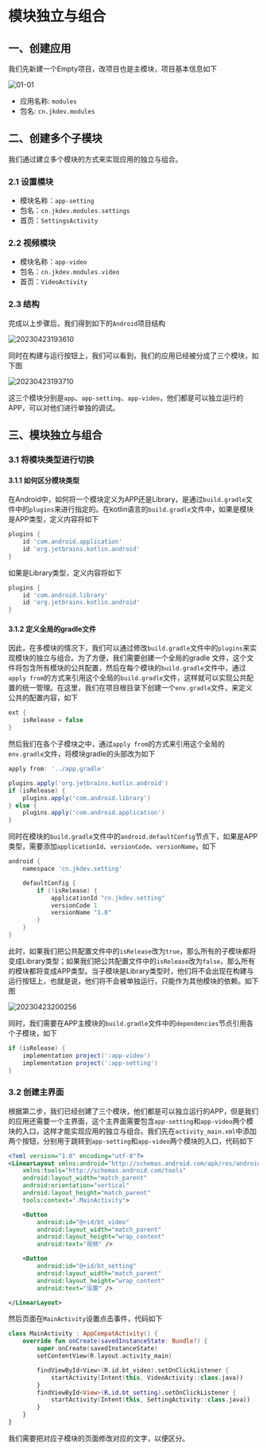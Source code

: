 # 模块独立与组合

## 一、创建应用

我们先新建一个Empty项目，改项目也是主模块，项目基本信息如下

![01-01](./img/01-01.png)

- 应用名称: `modules`
- 包名: `cn.jkdev.modules`

## 二、创建多个子模块

我们通过建立多个模块的方式来实现应用的独立与组合。

### 2.1 设置模块

- 模块名称：`app-setting`
- 包名：`cn.jkdev.modules.settings`
- 首页：`SettingsActivity`

### 2.2 视频模块

- 模块名称：`app-video`
- 包名：`cn.jkdev.modules.video`
- 首页：`VideoActivity`

### 2.3 结构

完成以上步骤后，我们得到如下的`Android`项目结构

![20230423193610](img/20230423193610.png)

同时在构建与运行按钮上，我们可以看到，我们的应用已经被分成了三个模块，如下图

![20230423193710](img/20230423193710.png)

这三个模块分别是`app`、`app-setting`、`app-video`，他们都是可以独立运行的APP，可以对他们进行单独的调试。

## 三、模块独立与组合

### 3.1 将模块类型进行切换

#### 3.1.1 如何区分模块类型

在Android中，如何将一个模块定义为APP还是Library，是通过`build.gradle`文件中的`plugins`来进行指定的。在kotlin语言的`build.gradle`文件中，如果是模块是APP类型，定义内容将如下

```groovy
plugins {
    id 'com.android.application'
    id 'org.jetbrains.kotlin.android'
}
```

如果是Library类型，定义内容将如下

```groovy
plugins {
    id 'com.android.library'
    id 'org.jetbrains.kotlin.android'
}
```

#### 3.1.2 定义全局的gradle文件

因此，在多模块的情况下，我们可以通过修改`build.gradle`文件中的`plugins`来实现模块的独立与组合。为了方便，我们需要创建一个全局的gradle 文件，这个文件将包含所有模块的公共配置，然后在每个模块的`build.gradle`文件中，通过`apply from`的方式来引用这个全局的`build.gradle`文件，这样就可以实现公共配置的统一管理。在这里，我们在项目根目录下创建一个`env.gradle`文件，来定义公共的配置内容，如下

```groovy
ext {
    isRelease = false
}
```

然后我们在各个子模块之中，通过`apply from`的方式来引用这个全局的`env.gradle`文件，将模块gradle的头部改为如下

```groovy
apply from: '../app.gradle'

plugins.apply('org.jetbrains.kotlin.android')
if (isRelease) {
    plugins.apply('com.android.library')
} else {
    plugins.apply('com.android.application')
}
```

同时在模块的`build.gradle`文件中的`android.defaultConfig`节点下，如果是APP类型，需要添加`applicationId`、`versionCode`、`versionName`，如下

```groovy
android {
    namespace 'cn.jkdev.setting'

    defaultConfig {
        if (!isRelease) {
            applicationId "cn.jkdev.setting"
            versionCode 1
            versionName "1.0"
        }
    }
}
```

此时，如果我们把公共配置文件中的`isRelease`改为`true`，那么所有的子模块都将变成Library类型；如果我们把公共配置文件中的`isRelease`改为`false`，那么所有的模块都将变成APP类型。当子模块是Library类型时，他们将不会出现在构建与运行按钮上，也就是说，他们将不会被单独运行，只能作为其他模块的依赖。如下图

![20230423200256](img/20230423200256.png)

同时，我们需要在APP主模块的`build.gradle`文件中的`dependencies`节点引用各个子模块，如下

```groovy
if (isRelease) {
    implementation project(':app-video')
    implementation project(':app-setting')
}
```

### 3.2 创建主界面

根据第二步，我们已经创建了三个模块，他们都是可以独立运行的APP，但是我们的应用还需要一个主界面，这个主界面需要包含`app-setting`和`app-video`两个模块的入口，这样才能实现应用的独立与组合。我们先在`activity_main.xml`中添加两个按钮，分别用于跳转到`app-setting`和`app-video`两个模块的入口，代码如下

```xml
<?xml version="1.0" encoding="utf-8"?>
<LinearLayout xmlns:android="http://schemas.android.com/apk/res/android"
    xmlns:tools="http://schemas.android.com/tools"
    android:layout_width="match_parent"
    android:orientation="vertical"
    android:layout_height="match_parent"
    tools:context=".MainActivity">

    <Button
        android:id="@+id/bt_video"
        android:layout_width="match_parent"
        android:layout_height="wrap_content"
        android:text="视频" />

    <Button
        android:id="@+id/bt_setting"
        android:layout_width="match_parent"
        android:layout_height="wrap_content"
        android:text="设置" />

</LinearLayout>
```

然后页面在`MainActivity`设置点击事件，代码如下

```kotlin
class MainActivity : AppCompatActivity() {
    override fun onCreate(savedInstanceState: Bundle?) {
        super.onCreate(savedInstanceState)
        setContentView(R.layout.activity_main)

        findViewById<View>(R.id.bt_video).setOnClickListener {
            startActivity(Intent(this, VideoActivity::class.java))
        }
        findViewById<View>(R.id.bt_setting).setOnClickListener {
            startActivity(Intent(this, SettingActivity::class.java))
        }
    }
}
```

我们需要把对应子模块的页面修改对应的文字，以便区分。
